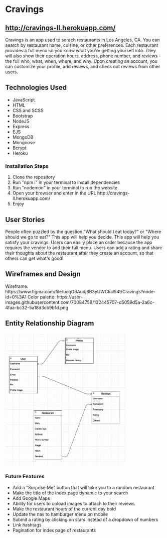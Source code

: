 <h1>Cravings</h1>
<a href="http://cravings-ll.herokuapp.com/"><h2>http://cravings-ll.herokuapp.com/</h2></a>

Cravings is an app used to serach restaurants in Los Angeles, CA. You can search by restaurant name, cuisine, or other preferences. Each restaurant provides a full menu so you know what you're getting yourself into. They will also show their operation hours, address, phone number, and reviews - the full who, what, when, where, and why. Upon creating an account, you can customize your profile, add reviews, and check out reviews from other users.

<h2>Technologies Used</h2>
<ul>
<li>JavaScript</li>
<li>HTML</li>
<li>CSS and SCSS</li>
<li>Bootstrap</li>
<li>NodeJS</li>
<li>Express</li>
<li>EJS</li>
<li>MongoDB</li>
<li>Mongoose</li>
<li>Bcrypt</li>
<li>Heroku</li>
</ul>

<h3>Installation Steps</h3>
<ol>
  <li>Clone the repository</li>
  <li>Run "npm i" in your terminal to install dependencies</li>
  <li>Run "nodemon" in your terminal to run the website</li>
  <li>Open your browser and enter in the URL http://cravings-ll.herokuapp.com/</li>
  <li>Enjoy</li>
</ol>

<h2>User Stories</h2>
People often puzzled by the question "What should I eat today?" or "Where should we go to eat?" This app will help you decide. This app will help you satisfy your cravings. Users can easily place an order because the app requires the vendor to add their full menu. Users can add a rating and share their thoughts about the restaurant after they create an account, so that others can get what's good!

<h2>Wireframes and Design</h2>
Wireframe: https://www.figma.com/file/ucqG6Audj8B3yUWCkal54t/Cravings?node-id=0%3A1
Color palette: https://user-images.githubusercontent.com/70084759/132445707-d5059d5a-2a6c-4faa-bc32-5a18d3cb9b1d.png

<h2>Entity Relationship Diagram</h2>
<img src="/public/images/cravingsERD.png" width="383" height="422" />

<h3>Future Features</h3>
<ul>
  <li>Add a "Surprise Me" button that will take you to a random restaurant</li>
  <li>Make the title of the index page dynamic to your search</li>
  <li>Add Google Maps</li>
  <li>Ability for users to upload images to attach to their reviews</li>
  <li>Make the restaurant hours of the current day bold</li>
  <li>Update the nav to hamburger menu on mobile</li>
  <li>Submit a rating by clicking on stars instead of a dropdown of numbers</li>
  <li>Link hashtags</li>
  <li>Pagination for index page of restaurants</li>
</ul>
